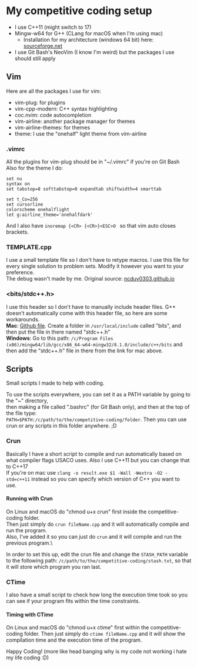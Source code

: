 # My competitive coding setup

- I use C++11 (might switch to 17)
- Mingw-w64 for G++ (CLang for macOS when I'm using mac)
    - Installation for my architecture (windows 64 bit) here: [sourceforge.net](https://sourceforge.net/projects/mingw-w64/files/Toolchains%20targetting%20Win64/Personal%20Builds/rubenvb/gcc-4.8-release/) 
- I use Git Bash's NeoVim (I know I'm weird) but the packages I use should still apply


## Vim
Here are all the packages I use for vim:
- vim-plug: for plugins
- vim-cpp-modern: C++ syntax highlighting
- coc.nvim: code autocompletion
- vim-airline: another package manager for themes
- vim-airline-themes: for themes
- theme: I use the "onehalf" light theme from vim-airline

### .vimrc
All the plugins for vim-plug should be in "~/.vimrc" if you're on Git Bash\
Also for the theme I do:

    set nu
    syntax on
    set tabstop=8 softtabstop=0 expandtab shiftwidth=4 smarttab
    
    set t_Co=256
    set cursorline
    colorscheme onehalflight
    let g:airline_theme='onehalfdark'

And I also have 
`inoremap {<CR> {<CR>}<ESC>O `
so that vim auto closes brackets.


### TEMPLATE.cpp
I use a small template file so I don't have to retype macros. I use this file for every single solution to problem sets. Modify it however you want to your preference.\
The debug wasn't made by me. Original source: [ncduy0303.github.io](https://ncduy0303.github.io/Competitive-Programming/Contest%20Template/main.cpp) 


### <bits/stdc++.h>
I use this header so I don't have to manually include header files. G++ doesn't automatically come with this header file, so here are some workarounds.\
**Mac**: [Github file](https://github.com/tekfyl/bits-stdc-.h-for-mac/blob/master/stdc%2B%2B.h). Create a folder in `/usr/local/include` called "bits", and then put the file in there named "stdc++.h"\
**Windows**: Go to this path: `/c/Program Files (x86)/mingw64/lib/gcc/x86_64-w64-mingw32/8.1.0/include/c++/bits` and then add the "stdc++.h" file in there from the link for mac above. 

## Scripts
Small scripts I made to help with coding.

To use the scripts everywhere, you can set it as a PATH variable by going to the "~" directory,\
then making a file called ".bashrc" (for Git Bash only), and then at the top of the file type:\
`PATH=$PATH:/c/path/to/the/competitive-coding/folder`. Then you can use crun or any scripts in this folder anywhere. ;D


### Crun
Basically I have a short script to compile and run automatically based
on what compiler flags USACO uses. Also I use C++11 but you can change that to C++17\
If you're on mac use `clang -o result.exe $1 -Wall -Wextra -O2 -std=c++11` instead so you can specify which version of C++ you want to use.

#### Running with Crun
On Linux and macOS do "chmod u+x crun" first inside the competitive-coding folder.\
Then just simply do `crun fileName.cpp` and it will automatically compile and run the program.\
Also, I've added it so you can just do `crun` and it will compile and run the previous program.\

In order to set this up, edit the crun file and change the `STASH_PATH` variable to the following path: `/c/path/to/the/competitive-coding/stash.txt`, so that it will store which program you ran last.

### CTime
I also have a small script to check how long the execution time took so you can see if your program fits within the 
time constraints.

#### Timing with CTime
On Linux and macOS do "chmod u+x ctime" first within the competitive-coding folder.
Then just simply do `ctime fileName.cpp` and it will show the compilation time and the execution time of the program.





Happy Coding! (more like head banging why is my code not working i hate my life coding :D)
